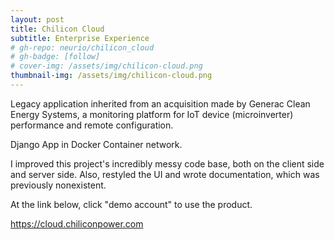 ```yaml
---
layout: post
title: Chilicon Cloud
subtitle: Enterprise Experience
# gh-repo: neurio/chilicon_cloud
# gh-badge: [follow]
# cover-img: /assets/img/chilicon-cloud.png
thumbnail-img: /assets/img/chilicon-cloud.png
---
```

Legacy application inherited from an acquisition made by Generac Clean Energy Systems, a monitoring platform for IoT device (microinverter) performance and remote configuration.

Django App in Docker Container network.

I improved this project's incredibly messy code base, both on the client side and server side. Also, restyled the UI and wrote documentation, which was previously nonexistent.

At the link below, click "demo account" to use the product.

<a href="https://cloud.chiliconpower.com" target="_blank">https://cloud.chiliconpower.com</a>
